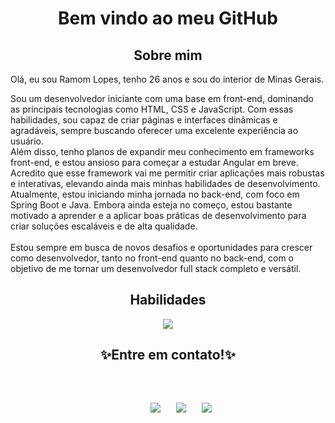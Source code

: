 <h1 align="center">
   Bem vindo ao meu GitHub
</h1>  

<h2 align="center">Sobre mim</h2>

<div align="start">
   <p>Olá, eu sou Ramom Lopes, tenho 26 anos e sou do interior de Minas Gerais.</p>
  <p>
    Sou um desenvolvedor iniciante com uma base em front-end, dominando as principais tecnologias como HTML, CSS e JavaScript. Com essas habilidades, sou capaz de criar páginas e interfaces dinâmicas e agradáveis, sempre buscando oferecer uma excelente                          experiência ao usuário.<br>
    Além disso, tenho planos de expandir meu conhecimento em frameworks front-end, e estou ansioso para começar a estudar Angular em breve. Acredito que esse framework vai me permitir criar aplicações mais robustas e interativas, elevando ainda mais minhas habilidades
    de desenvolvimento.<br>
    Atualmente, estou iniciando minha jornada no back-end, com foco em Spring Boot e Java. Embora ainda esteja no começo, estou bastante motivado a aprender e a aplicar boas práticas de desenvolvimento para criar soluções escaláveis e de alta qualidade.<br><br>
    Estou sempre em busca de novos desafios e oportunidades para crescer como desenvolvedor, tanto no front-end quanto no back-end, com o objetivo de me tornar um desenvolvedor full stack completo e versátil.
  </p>
</div>

<h2 align="center">Habilidades</h2>

<p align="center">
  <a href="https://skillicons.dev">
    <img src="https://skillicons.dev/icons?i=spring,java,angular,html,css,js,git" />
  </a>
</p>

<h2 align="center">✨Entre em contato!✨</h2>
<pre>
  <p align="center">
     <a href="mailto:ramoncezar531@gmail.com"><img src="https://skillicons.dev/icons?i=gmail" /></a>   <a href="https://www.instagram.com/ramom_llopess/"><img src="https://skillicons.dev/icons?i=instagram" /></a>   <a href="https://www.linkedin.com/in/ramomllopes/"><img src="https://skillicons.dev/icons?i=linkedin" /></a>
  </p>
</pre>
